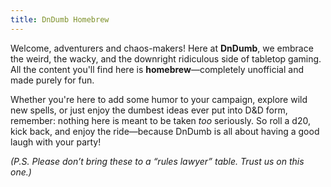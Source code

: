 ```yaml
---
title: DnDumb Homebrew
---
```


Welcome, adventurers and chaos-makers! Here at **DnDumb**, we embrace the weird, the wacky, and the downright ridiculous side of tabletop gaming. All the content you'll find here is **homebrew**—completely unofficial and made purely for fun.

Whether you're here to add some humor to your campaign, explore wild new spells, or just enjoy the dumbest ideas ever put into D&D form, remember: nothing here is meant to be taken *too* seriously. So roll a d20, kick back, and enjoy the ride—because DnDumb is all about having a good laugh with your party!

*(P.S. Please don’t bring these to a “rules lawyer” table. Trust us on this one.)*